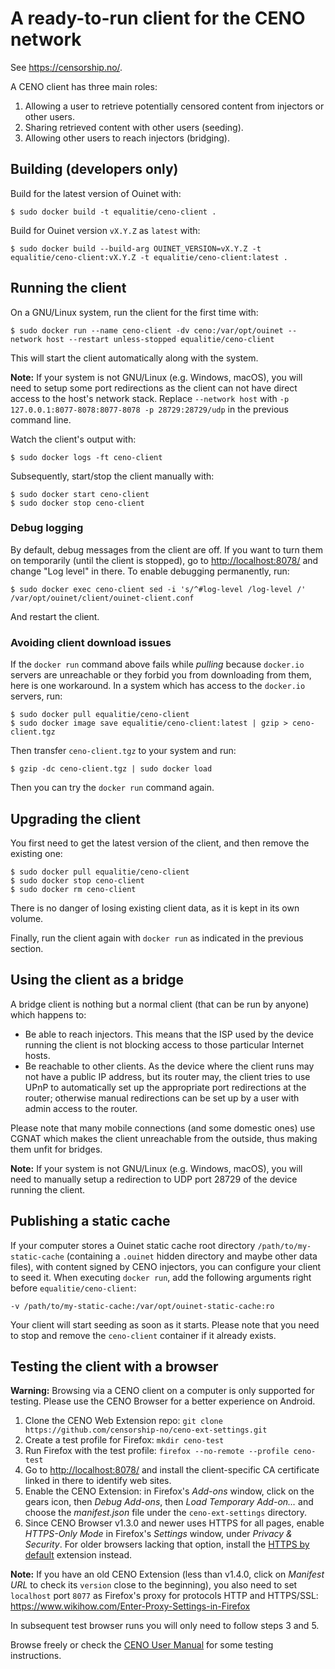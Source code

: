 # A ready-to-run client for the CENO network

See <https://censorship.no/>.

A CENO client has three main roles:

 1. Allowing a user to retrieve potentially censored content from injectors or other users.
 2. Sharing retrieved content with other users (seeding).
 3. Allowing other users to reach injectors (bridging).

## Building (developers only)

Build for the latest version of Ouinet with:

    $ sudo docker build -t equalitie/ceno-client .

Build for Ouinet version `vX.Y.Z` as `latest` with:

    $ sudo docker build --build-arg OUINET_VERSION=vX.Y.Z -t equalitie/ceno-client:vX.Y.Z -t equalitie/ceno-client:latest .

## Running the client

On a GNU/Linux system, run the client for the first time with:

    $ sudo docker run --name ceno-client -dv ceno:/var/opt/ouinet --network host --restart unless-stopped equalitie/ceno-client

This will start the client automatically along with the system.

**Note:** If your system is not GNU/Linux (e.g. Windows, macOS), you will need to setup some port redirections as the client can not have direct access to the host's network stack. Replace `--network host` with `-p 127.0.0.1:8077-8078:8077-8078 -p 28729:28729/udp` in the previous command line.

Watch the client's output with:

    $ sudo docker logs -ft ceno-client

Subsequently, start/stop the client manually with:

    $ sudo docker start ceno-client
    $ sudo docker stop ceno-client

### Debug logging

By default, debug messages from the client are off. If you want to turn them on temporarily (until the client is stopped), go to <http://localhost:8078/> and change "Log level" in there. To enable debugging permanently, run:

    $ sudo docker exec ceno-client sed -i 's/^#log-level /log-level /' /var/opt/ouinet/client/ouinet-client.conf

And restart the client.

### Avoiding client download issues

If the `docker run` command above fails while *pulling* because `docker.io` servers are unreachable or they forbid you from downloading from them, here is one workaround. In a system which has access to the `docker.io` servers, run:

    $ sudo docker pull equalitie/ceno-client
    $ sudo docker image save equalitie/ceno-client:latest | gzip > ceno-client.tgz

Then transfer `ceno-client.tgz` to your system and run:

    $ gzip -dc ceno-client.tgz | sudo docker load

Then you can try the `docker run` command again.

## Upgrading the client

You first need to get the latest version of the client, and then remove the existing one:

    $ sudo docker pull equalitie/ceno-client
    $ sudo docker stop ceno-client
    $ sudo docker rm ceno-client

There is no danger of losing existing client data, as it is kept in its own volume.

Finally, run the client again with `docker run` as indicated in the previous section.

## Using the client as a bridge

A bridge client is nothing but a normal client (that can be run by anyone) which happens to:

  - Be able to reach injectors. This means that the ISP used by the device running the client is not blocking access to those particular Internet hosts.
  - Be reachable to other clients. As the device where the client runs may not have a public IP address, but its router may, the client tries to use UPnP to automatically set up the appropriate port redirections at the router; otherwise manual redirections can be set up by a user with admin access to the router.

Please note that many mobile connections (and some domestic ones) use CGNAT which makes the client unreachable from the outside, thus making them unfit for bridges.

**Note:** If your system is not GNU/Linux (e.g. Windows, macOS), you will need to manually setup a redirection to UDP port 28729 of the device running the client.

## Publishing a static cache

If your computer stores a Ouinet static cache root directory `/path/to/my-static-cache` (containing a `.ouinet` hidden directory and maybe other data files), with content signed by CENO injectors, you can configure your client to seed it. When executing `docker run`, add the following arguments right before `equalitie/ceno-client`:

    -v /path/to/my-static-cache:/var/opt/ouinet-static-cache:ro

Your client will start seeding as soon as it starts. Please note that you need to stop and remove the `ceno-client` container if it already exists.

## Testing the client with a browser

**Warning:** Browsing via a CENO client on a computer is only supported for testing. Please use the CENO Browser for a better experience on Android.

  1. Clone the CENO Web Extension repo: `git clone https://github.com/censorship-no/ceno-ext-settings.git`
  2. Create a test profile for Firefox: `mkdir ceno-test`
  3. Run Firefox with the test profile: `firefox --no-remote --profile ceno-test`
  4. Go to <http://localhost:8078/> and install the client-specific CA certificate linked in there to identify web sites.
  5. Enable the CENO Extension: in Firefox's *Add-ons* window, click on the gears icon, then *Debug Add-ons*, then *Load Temporary Add-on…* and choose the *manifest.json* file under the `ceno-ext-settings` directory.
  6. Since CENO Browser v1.3.0 and newer uses HTTPS for all pages, enable *HTTPS-Only Mode* in Firefox's *Settings* window, under *Privacy & Security*. For older browsers lacking that option, install the [HTTPS by default][] extension instead.

**Note:** If you have an old CENO Extension (less than v1.4.0, click on *Manifest URL* to check its `version` close to the beginning), you also need to set `localhost` port `8077` as Firefox's proxy for protocols HTTP and HTTPS/SSL: <https://www.wikihow.com/Enter-Proxy-Settings-in-Firefox>

In subsequent test browser runs you will only need to follow steps 3 and 5.

Browse freely or check the [CENO User Manual][ceno-man-test] for some testing instructions.

[HTTPS by default]: https://addons.mozilla.org/ca/firefox/addon/https-by-default/
[ceno-man-test]: https://censorship.no/user-manual/en/browser/testing.html
    "CENO User Manual - Testing the Browser"
